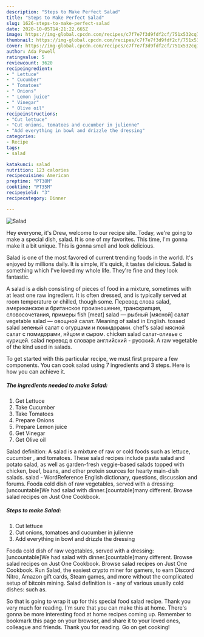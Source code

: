 ```yaml
---
description: "Steps to Make Perfect Salad"
title: "Steps to Make Perfect Salad"
slug: 1626-steps-to-make-perfect-salad
date: 2020-10-05T14:21:22.665Z
image: https://img-global.cpcdn.com/recipes/c7f7e7f3d9fdf2cf/751x532cq70/salad-recipe-main-photo.jpg
thumbnail: https://img-global.cpcdn.com/recipes/c7f7e7f3d9fdf2cf/751x532cq70/salad-recipe-main-photo.jpg
cover: https://img-global.cpcdn.com/recipes/c7f7e7f3d9fdf2cf/751x532cq70/salad-recipe-main-photo.jpg
author: Ada Powell
ratingvalue: 5
reviewcount: 3620
recipeingredient:
- " Lettuce"
- " Cucumber"
- " Tomatoes"
- " Onions"
- " Lemon juice"
- " Vinegar"
- " Olive oil"
recipeinstructions:
- "Cut lettuce"
- "Cut onions, tomatoes and cucumber in julienne"
- "Add everything in bowl and drizzle the dressing"
categories:
- Recipe
tags:
- salad

katakunci: salad 
nutrition: 123 calories
recipecuisine: American
preptime: "PT38M"
cooktime: "PT35M"
recipeyield: "3"
recipecategory: Dinner

---
```



![Salad](https://img-global.cpcdn.com/recipes/c7f7e7f3d9fdf2cf/751x532cq70/salad-recipe-main-photo.jpg)

Hey everyone, it's Drew, welcome to our recipe site. Today, we're going to make a special dish, salad. It is one of my favorites. This time, I'm gonna make it a bit unique. This is gonna smell and look delicious.

Salad is one of the most favored of current trending foods in the world. It's enjoyed by millions daily. It is simple, it's quick, it tastes delicious. Salad is something which I've loved my whole life. They're fine and they look fantastic.

A salad is a dish consisting of pieces of food in a mixture, sometimes with at least one raw ingredient. It is often dressed, and is typically served at room temperature or chilled, though some. Перевод слова salad, американское и британское произношение, транскрипция, словосочетания, примеры fish [meat] salad — рыбный [мясной] салат vegetable salad — овощной салат. Meaning of salad in English. tossed salad зеленый салат с огурцами и помидорами. chef&#39;s salad мясной салат с помидорами, яйцом и сыром. chicken salad салат-оливье с курицей. salad перевод в словаре английский - русский. A raw vegetable of the kind used in salads.


To get started with this particular recipe, we must first prepare a few components. You can cook salad using 7 ingredients and 3 steps. Here is how you can achieve it.

<!--inarticleads1-->

##### The ingredients needed to make Salad:

1. Get  Lettuce
1. Take  Cucumber
1. Take  Tomatoes
1. Prepare  Onions
1. Prepare  Lemon juice
1. Get  Vinegar
1. Get  Olive oil


Salad definition: A salad is a mixture of raw or cold foods such as lettuce, cucumber , and tomatoes. These salad recipes include pasta salad and potato salad, as well as garden-fresh veggie-based salads topped with chicken, beef, beans, and other protein sources for hearty main-dish salads. salad - WordReference English dictionary, questions, discussion and forums. Fooda cold dish of raw vegetables, served with a dressing: [uncountable]We had salad with dinner.[countable]many different. Browse salad recipes on Just One Cookbook. 

<!--inarticleads2-->

##### Steps to make Salad:

1. Cut lettuce
1. Cut onions, tomatoes and cucumber in julienne
1. Add everything in bowl and drizzle the dressing


Fooda cold dish of raw vegetables, served with a dressing: [uncountable]We had salad with dinner.[countable]many different. Browse salad recipes on Just One Cookbook. Browse salad recipes on Just One Cookbook. Run Salad, the easiest crypto miner for gamers, to earn Discord Nitro, Amazon gift cards, Steam games, and more without the complicated setup of bitcoin mining. Salad definition is - any of various usually cold dishes: such as. 

So that is going to wrap it up for this special food salad recipe. Thank you very much for reading. I'm sure that you can make this at home. There's gonna be more interesting food at home recipes coming up. Remember to bookmark this page on your browser, and share it to your loved ones, colleague and friends. Thank you for reading. Go on get cooking!
